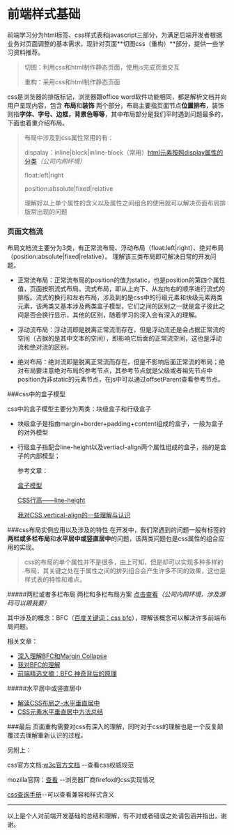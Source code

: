 # 前端样式基础

前端学习分为html标签、css样式表和javascript三部分，为满足后端开发者根据业务对页面调整的基本需求，现针对页面**切图css（重构）**部分，提供一些学习资料推荐。
> 切图：利用css和html制作静态页面，使用js完成页面交互
> 
> 重构：采用css和html制作静态页面

css是浏览器的排版标记，浏览器跟office word软件功能相同，都是解析文档并向用户呈现内容，包含 **布局**和**装饰** 两个部分，布局主要指页面节点**位置排布**，装饰则指**字体、字号、边框，背景色等等**，其中布局部分是我们平时遇到问题最多的，下面也着重介绍布局。

>布局中涉及到css属性常用的有：
>
>dispalay：inline|block|inline-block（常用）[html元素按照display属性的分类](http://10.110.1.135:8888/?p=95)*（公司内网环境）*
>
>float:left|right
>
>position:absolute|fixed|relative
>
>理解好以上单个属性的含义以及属性之间组合的使用就可以解决页面布局排版常出现的问题

### 页面文档流

布局文档流主要分为3类，有正常流布局、浮动布局（float:left|right）、绝对布局（position:absolute|fixed|relative）。
理解该三类布局即可解决日常的开发问题。

- 正常流布局：正常流布局的position的值为static，也是position的第四个属性值，页面按照流式布局。流式布局，即从上向下、从左向右的顺序进行流式的排版。流式的换行和左右布局，涉及到的是css中的行级元素和块级元素两类元素，该两类又基本涉及两类盒子模型，它们之间的区别之一就是盒子彼此之间是否会换行显示，其他的区别，随着学习的深入会有深入的理解。

- 浮动流布局：浮动流即是脱离正常流而存在，但是浮动流还是会占据正常流的空间（占据的是其中文本的空间），即影响它后面的正常流空间，这也是浮动流和绝对流的区别。

- 绝对布局：绝对流即是脱离正常流而存在，但是不影响后面正常流的布局；绝对布局要注意绝对布局的参考节点，其参考节点就是父级或者祖先节点中position为非static的元素节点，在js中可以通过offsetParent查看参考节点。

###css中的盒子模型

css中的盒子模型主要分为两类：块级盒子和行级盒子

- 块级盒子是指由margin+border+padding+content组成的盒子，一般为盒子的对外模型

- 行级盒子指配合line-height以及vertiacl-align两个属性组成的盒子，指的是盒子的内部模型；

	参考文章：

	[盒子模型](http://www.cnblogs.com/wangfupeng1988/p/4287292.html)
	
	[CSS行高——line-height](http://www.cnblogs.com/dolphinX/p/3236686.html)
	
	[我对CSS vertical-align的一些理解与认识](http://www.zhangxinxu.com/wordpress/2010/05/%E6%88%91%E5%AF%B9css-vertical-align%E7%9A%84%E4%B8%80%E4%BA%9B%E7%90%86%E8%A7%A3%E4%B8%8E%E8%AE%A4%E8%AF%86%EF%BC%88%E4%B8%80%EF%BC%89/)

###css布局实例应用以及涉及的特性
在开发中，我们常遇到的问题一般有标签的**两栏或多栏布局**和**水平居中或竖直居中**的问题，该两类问题也是css属性的组合应用的实现。
> css的布局的单个属性并不是很多，由上可知，但是却可以实现多种多样的布局，其关键之处在于属性之间的排列组合会产生许多不同的效果，这也是样式表的特性和难点。

#####两栏或者多栏布局
两栏和多栏布局方案 [点击查看](http://10.110.1.135:8888/?p=123)*（公司内网环境，涉及源码可以跟我要）*

其中涉及的概念：BFC（[百度关键词：css bfc](https://www.baidu.com/s?wd=css%20bfc&rsv_spt=1&rsv_iqid=0xb811c04f00094bec&issp=1&f=8&rsv_bp=0&rsv_idx=2&ie=utf-8&tn=baiduhome_pg&rsv_enter=1&rsv_sug3=7&rsv_sug1=5&rsv_sug2=0&rsv_sug7=100&inputT=3186&rsv_sug4=5149)），理解该概念可以解决许多前端布局问题。

相关文章：

- [深入理解BFC和Margin Collapse](http://www.w3cplus.com/css/understanding-bfc-and-margin-collapse.html)
- [我对BFC的理解](http://www.cnblogs.com/dojo-lzz/p/3999013.html)
- [前端精选文摘：BFC 神奇背后的原理](http://www.cnblogs.com/lhb25/p/inside-block-formatting-ontext.html)

#####水平居中或竖直居中

- [解读CSS布局之-水平垂直居中](http://f2e.souche.com/blog/jie-du-cssbu-ju-zhi-shui-ping-chui-zhi-ju-zhong/)
- [CSS元素水平垂直居中方法总结](http://www.cnblogs.com/Dudy/p/4085292.html)

###最后
页面重构需要对css有深入的理解，同时对于css的理解也是一个反复颠覆过去理解重新认识的过程。

另附上：

css官方文档:[w3c官方文档](http://www.w3.org/TR/) --查看css权威规范

mozilla官网：[查看](https://developer.mozilla.org/zh-CN/) --浏览器厂商firefox的css实现情况

[css查询手册](http://css.doyoe.com/)--可以查看兼容和样式含义


----------
以上是个人对前端开发基础的总结和理解，有不对或者错误之处请包涵并指出，谢谢。
